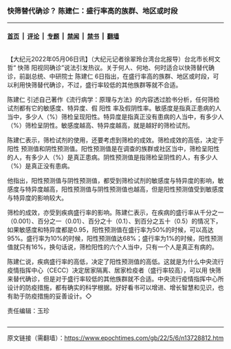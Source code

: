 ### 快筛替代确诊？ 陈建仁：盛行率高的族群、地区或时段

---

#### [首页](../../../..?n13728812) &nbsp;|&nbsp; [评论](../../../../../epoch-comment?n13728812) &nbsp;|&nbsp; [专题](../../../../../epoch-special?n13728812) &nbsp;|&nbsp; [禁闻](../../../../../epoch-news?n13728812) &nbsp;|&nbsp; [禁书](../../../../../books?n13728812) &nbsp;|&nbsp; [翻墙](https://github.com/gfw-breaker/nogfw/blob/master/README.md?n13728812)


<div class="column" id="artbody" itemprop="articleBody">
 <!-- article content begin -->
 <p>
  【大纪元2022年05月06日讯】（大纪元记者徐翠玲台湾台北报导）台北市长柯文哲“
  <ok href="https://www.epochtimes.com/gb/tag/%E5%BF%AB%E7%AD%9B.html">
   快筛
  </ok>
  阳视同确诊”说法引发热议。关于何人、何地、何时适合以快筛替代确诊，前副总统、中研院士
  <ok href="https://www.epochtimes.com/gb/tag/%E9%99%88%E5%BB%BA%E4%BB%81.html">
   陈建仁
  </ok>
  6日指出，在盛行率高的族群、地区或时段，可以利用快筛替代确诊，不过，盛行率较低的其他族群等就不合适。
 </p>
 <p>
  <ok href="https://www.epochtimes.com/gb/tag/%E9%99%88%E5%BB%BA%E4%BB%81.html">
   陈建仁
  </ok>
  引述自己著作《流行病学：原理与方法》的内容透过脸书分析，任何筛检试剂都有它的敏感度、特异度、假
  <ok href="https://www.epochtimes.com/gb/tag/%E9%98%B3%E6%80%A7.html">
   阳性
  </ok>
  率及假阴性率。敏感度是指真正患病的人当中，多少人（%）筛检呈现阳性。特异度是指真正没有患病的人当中，有多少人（%）筛检呈阴性。敏感度越高、特异度越高，就是越好的筛检试剂。
 </p>
 <p>
  陈建仁表示，筛检试剂的使用，还要考虑到筛检的成效。筛检成效的高低，决定于
  <ok href="https://www.epochtimes.com/gb/tag/%E9%98%B3%E6%80%A7.html">
   阳性
  </ok>
  预测值和阴性预测值。阳性预测值是在调查的族群或社区当中，筛检呈阳性的人，有多少人（%）是真正患病。阴性预测值是指筛检呈阴性的人，有多少人（%）是真正没有患病。
 </p>
 <p>
  他指出，阳性预测值与阴性预测值，都受到筛检试剂的敏感度与特异度的影响，敏感度与特异度越高，阳性预测值与阴性预测值也越高，但是阳性预测值受到敏感度与特异度的影响较大。
 </p>
 <p>
  筛检的成效，亦受到疾病盛行率的影响。陈建仁表示，在疾病的盛行率从千分之一（0.001）、百分之一（0.01）、百分之十（0.1）、到百分之五十（0.5）的情况下，如果敏感度和特异度都是0.95，阳性预测值在盛行率为50%的时候，可以高达95%。盛行率为10%的时候，阳性预测值达68%；盛行率为1%的时候，阳性预测值就只有16%，换句话说，筛检阳性的六个人当中，只有一个人是真正有病的。
 </p>
 <p>
  陈建仁说，疾病盛行率的高低，决定了阳性预测值的高低。这就是为什么中央流行疫情指挥中心（CECC）决定居家隔离、居家检疫者（盛行率较高），可以用
  <ok href="https://www.epochtimes.com/gb/tag/%E5%BF%AB%E7%AD%9B.html">
   快筛
  </ok>
  来替代确诊，但是对于盛行率较低的其他族群就不合适。中央流行疫情指挥中心所设计的防疫措施，都有确实的科学根据。好好看书可以增进、增长智慧和见识，也有助于防疫措施的妥善设计。◇
 </p>
 <p>
  责任编辑：玉珍
 </p>
 <!-- article content end -->
</div>


---

原文链接（需翻墙）：https://www.epochtimes.com/gb/22/5/6/n13728812.htm